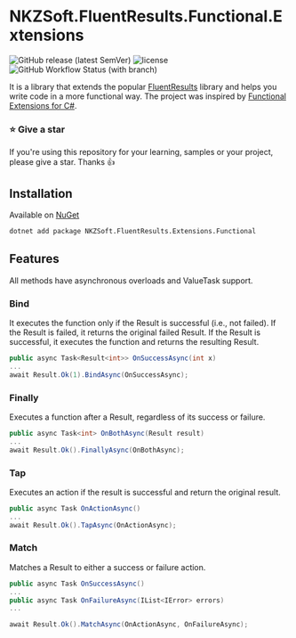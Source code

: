 # NKZSoft.FluentResults.Functional.Extensions

![GitHub release (latest SemVer)](https://img.shields.io/github/v/release/nkz-soft/NKZSoft.FluentResults.Extensions.Functional?style=flat-square)
![license](https://img.shields.io/github/license/nkz-soft/NKZSoft.FluentResults.Extensions.Functional?style=flat-square)
![GitHub Workflow Status (with branch)](https://img.shields.io/github/actions/workflow/status/nkz-soft/NKZSoft.FluentResults.Extensions.Functional/build.yaml)

It is a library that extends the popular [FluentResults](https://github.com/altmann/FluentResults) library and helps you write code in a more functional way.
The project was inspired by [Functional Extensions for C#](https://github.com/vkhorikov/CSharpFunctionalExtensions).

### ⭐ Give a star

If you're using this repository for your learning, samples or your project, please give a star. Thanks :+1:

## Installation

Available on [NuGet](https://www.nuget.org/packages/NKZSoft.FluentResults.Extensions.Functional/)

```bash
dotnet add package NKZSoft.FluentResults.Extensions.Functional
```

## Features
All methods have asynchronous overloads and ValueTask support.

### Bind

It executes the function only if the Result is successful (i.e., not failed). If the Result is failed, it returns the original failed Result. 
If the Result is successful, it executes the function and returns the resulting Result.

```csharp
public async Task<Result<int>> OnSuccessAsync(int x)
...
await Result.Ok(1).BindAsync(OnSuccessAsync);
```

### Finally

Executes a function after a Result, regardless of its success or failure.

```csharp
public async Task<int> OnBothAsync(Result result)
...
await Result.Ok().FinallyAsync(OnBothAsync);
```
### Tap

Executes an action if the result is successful and return the original result.

```csharp
public async Task OnActionAsync()
...
await Result.Ok().TapAsync(OnActionAsync);
```

### Match

Matches a Result to either a success or failure action.

```csharp
public async Task OnSuccessAsync()
...
public async Task OnFailureAsync(IList<IError> errors)
...

await Result.Ok().MatchAsync(OnActionAsync, OnFailureAsync);
```
